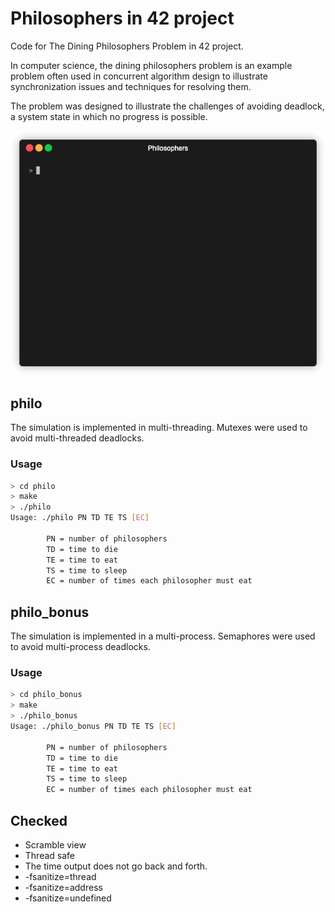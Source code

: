 # Philosophers in 42 project

Code for The Dining Philosophers Problem in 42 project.

In computer science, the dining philosophers problem is an example problem often used in concurrent algorithm design to illustrate synchronization issues and techniques for resolving them.

The problem was designed to illustrate the challenges of avoiding deadlock, a system state in which no progress is possible. 

![demo](gif/demo.gif)

## philo

The simulation is implemented in multi-threading.
Mutexes were used to avoid multi-threaded deadlocks.

### Usage

```sh
> cd philo
> make
> ./philo
Usage: ./philo PN TD TE TS [EC]

        PN = number of philosophers
        TD = time to die
        TE = time to eat
        TS = time to sleep
        EC = number of times each philosopher must eat
```

## philo_bonus

The simulation is implemented in a multi-process.
Semaphores were used to avoid multi-process deadlocks.

### Usage

```sh
> cd philo_bonus
> make
> ./philo_bonus
Usage: ./philo_bonus PN TD TE TS [EC]

        PN = number of philosophers
        TD = time to die
        TE = time to eat
        TS = time to sleep
        EC = number of times each philosopher must eat
```

## Checked

- Scramble view
- Thread safe
- The time output does not go back and forth.
- -fsanitize=thread
- -fsanitize=address
- -fsanitize=undefined
